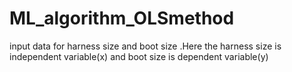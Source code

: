# ML_algorithm_OLSmethod
input data for harness size and boot size .Here the harness size is independent variable(x) and boot size is dependent variable(y)

